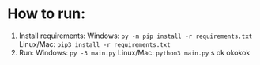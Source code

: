 # How to run:

1. Install requirements:
   Windows: `py -m pip install -r requirements.txt`
   Linux/Mac: `pip3 install -r requirements.txt`
2. Run:
   Windows: `py -3 main.py`
   Linux/Mac: `python3 main.py`
   s
   ok
   okokok
